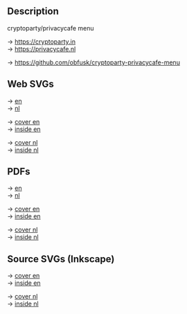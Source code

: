 ## Description

  cryptoparty/privacycafe menu

  &rarr; https://cryptoparty.in
  <br/>
  &rarr; https://privacycafe.nl

  &rarr; https://github.com/obfusk/cryptoparty-privacycafe-menu

## Web SVGs

&rarr; [en](en.html)
<br/>
&rarr; [nl](nl.html)

&rarr; [cover en](cryptoparty-privacycafe-menu-cover-en.web.svg)
<br/>
&rarr; [inside en](cryptoparty-privacycafe-menu-inside-en.web.svg)

&rarr; [cover nl](cryptoparty-privacycafe-menu-cover-nl.web.svg)
<br/>
&rarr; [inside nl](cryptoparty-privacycafe-menu-inside-nl.web.svg)

## PDFs

&rarr; [en](cryptoparty-privacycafe-menu-combined-en.pdf)
<br/>
&rarr; [nl](cryptoparty-privacycafe-menu-combined-nl.pdf)

&rarr; [cover en](cryptoparty-privacycafe-menu-cover-en.pdf)
<br/>
&rarr; [inside en](cryptoparty-privacycafe-menu-inside-en.pdf)

&rarr; [cover nl](cryptoparty-privacycafe-menu-cover-nl.pdf)
<br/>
&rarr; [inside nl](cryptoparty-privacycafe-menu-inside-nl.pdf)

## Source SVGs (Inkscape)

&rarr; [cover en](cryptoparty-privacycafe-menu-cover-en.svg)
<br/>
&rarr; [inside en](cryptoparty-privacycafe-menu-inside-en.svg)

&rarr; [cover nl](cryptoparty-privacycafe-menu-cover-nl.svg)
<br/>
&rarr; [inside nl](cryptoparty-privacycafe-menu-inside-nl.svg)
